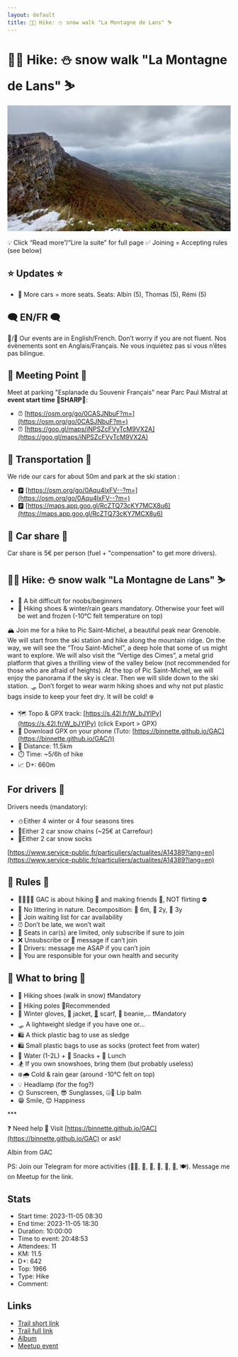 ```yaml
---
layout: default
title: 🥾🔵 Hike: ⛄ snow walk "La Montagne de Lans" ⛷️
---
```


# 🥾🔵 Hike: ⛄ snow walk "La Montagne de Lans" ⛷️

![2023-11-05](../img/orig/2023-11-05.jpg)

💡 Click “Read more”/“Lire la suite” for full page ✅ Joining = Accepting rules (see below)

##  ⭐ Updates ⭐ 

* 📅 More cars = more seats. Seats: Albin (5), Thomas (5), Rémi (5)

##  🗨️ EN/FR 🗨️ 
🦅/🐓 Our events are in English/French. Don’t worry if you are not fluent. Nos évènements sont en Anglais/Français. Ne vous inquiétez pas si vous n’êtes pas bilingue.

## 📍 Meeting Point 📍
Meet at parking "Esplanade du Souvenir Français" near Parc Paul Mistral at **event start time 🔺SHARP🔺**:

* ⏰ [https://osm.org/go/0CASJNbuF?m=](https://osm.org/go/0CASJNbuF?m=)
* ⏰ [https://goo.gl/maps/iNPSZcFVyTcM9VX2A](https://goo.gl/maps/iNPSZcFVyTcM9VX2A)

##  🚗 Transportation 🚗 
We ride our cars for about 50m and park at the ski station :

* 🅿️ [https://osm.org/go/0Aqu4lxFV--?m=](https://osm.org/go/0Aqu4lxFV--?m=)
* 🅿️ [https://maps.app.goo.gl/RcZTQ73cKY7MCX8u6](https://maps.app.goo.gl/RcZTQ73cKY7MCX8u6)

##  🚗 Car share 🚗 
Car share is 5€ per person (fuel + "compensation" to get more drivers).

##  🥾🔵 Hike: ⛄ snow walk "La Montagne de Lans" ⛷️ 

* 🔵 A bit difficult for noobs/beginners
* 🔺 Hiking shoes & winter/rain gears mandatory. Otherwise your feet will be wet and frozen (-10°C felt temperature on top)

🏔️ Join me for a hike to Pic Saint-Michel, a beautiful peak near Grenoble. We will start from the ski station and hike along the mountain ridge. On the way, we will see the “Trou Saint-Michel”, a deep hole that some of us might want to explore. We will also visit the “Vertige des Cimes”, a metal grid platform that gives a thrilling view of the valley below (not recommended for those who are afraid of heights). At the top of Pic Saint-Michel, we will enjoy the panorama if the sky is clear. Then we will slide down to the ski station. 🛷
Don’t forget to wear warm hiking shoes and why not put plastic bags inside to keep your feet dry. It will be cold! ❄️

* 🗺️ Topo & GPX track: [https://s.42l.fr/W_bJYIPy](https://s.42l.fr/W_bJYIPy) (click Export > GPX)
* 📲 Download GPX on your phone (Tuto: [https://binnette.github.io/GAC](https://binnette.github.io/GAC/))
* 📏 Distance: 11.5km
* ⏱️ Time: \~5/6h of hike
* 📈 D+: 660m

##  For drivers 🚗 
Drivers needs (mandatory):

* ⛄Either 4 winter or 4 four seasons tires
* 🔗Either 2 car snow chains (\~25€ at Carrefour)
* 🧦Either 2 car snow socks

[https://www.service-public.fr/particuliers/actualites/A14389?lang=en](https://www.service-public.fr/particuliers/actualites/A14389?lang=en)

##  📜 Rules 📜 

* 🚶‍♀️🚶‍♂️ GAC is about hiking 🥾 and making friends 🤗, NOT flirting ⛔
* 🚮 No littering in nature. Decomposition: 🍊 6m, 🍌 2y, 🥚 3y
* 🚗 Join waiting list for car availability
* ⏰ Don’t be late, we won’t wait
* 💺 Seats in car(s) are limited, only subscribe if sure to join
* ❌ Unsubscribe or 💬 message if can’t join
* 🚗 Drivers: message me ASAP if you can’t join
* 💟 You are responsible for your own health and security

##  🎒 What to bring 🎒 

* 🥾 Hiking shoes (walk in snow) ❗Mandatory
* 🥢 Hiking poles 💯Recommended
* 🧤 Winter gloves, 🧥 jacket, [🧣](https://wprock.fr/t/emoji/cold-face/) scarf, 🧢 beanie,... ❗Mandatory
* 🛷 A lightweight sledge if you have one or...
* 🛍 A thick plastic bag to use as sledge
* 🛍 Small plastic bags to use as socks (protect feet from water)
* 🧃 Water (1-2L) + 🍫 Snacks + 🥗 Lunch
* 🏂 If you own snowshoes, bring them (but probably useless)
* ❄️🌧️ Cold & rain gear (around -10°C felt on top)
* 💡 Headlamp (for the fog?)
* 🌞 Sunscreen, 😎 Sunglasses, 🤐🧊 Lip balm
* 😁 Smile, 😊 Happiness

\*\*\*

❓ Need help 🤔 Visit [https://binnette.github.io/GAC](https://binnette.github.io/GAC) or ask!

Albin from GAC

PS: Join our Telegram for more activities (🧗‍♀️, 🏓, 🎳, 🎲, 🎥, 🎵, 🍽️). Message me on Meetup for the link.

## Stats

- Start time: 2023-11-05 08:30
- End time: 2023-11-05 18:30
- Duration: 10:00:00
- Time to event: 20:48:53
- Attendees: 11
- KM: 11.5
- D+: 642
- Top: 1966
- Type: Hike
- Comment: 

## Links

- [Trail short link](https://s.42l.fr/W_bJYIPy)
- [Trail full link]()
- [Album](https://binnette.github.io/GacImg2023/2023-11-05-🥾🔵-Hike-⛄-snow-walk-La-Montagne-de-Lans-⛷️.html)
- [Meetup event](https://www.meetup.com/grenoble-adventure-club-english-french/events/297155316/)
